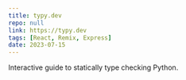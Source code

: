 ```yaml
---
title: typy.dev
repo: null
link: https://typy.dev
tags: [React, Remix, Express]
date: 2023-07-15
---
```


Interactive guide to statically type checking Python.
